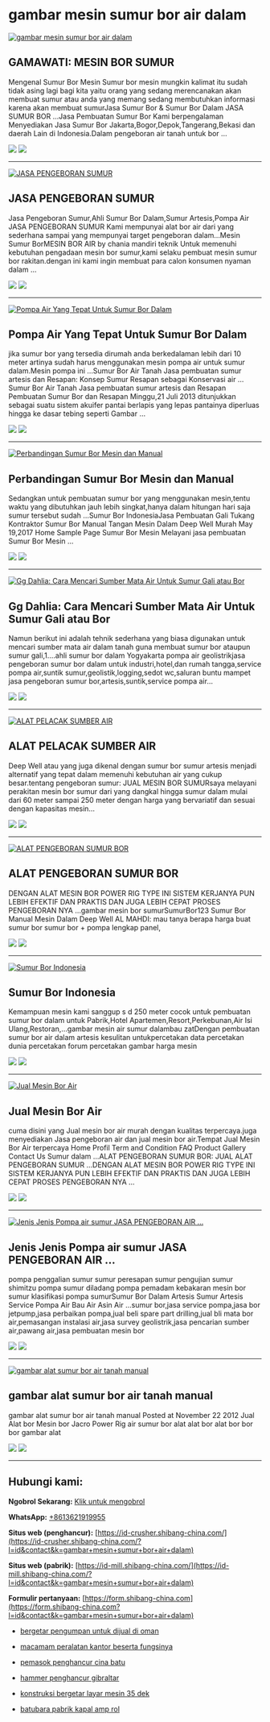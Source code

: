 # gambar mesin sumur bor air dalam

<a href="https://swt.shibang-china.com/?l=id&img&k=gambar+mesin+sumur+bor+air+dalam" target="_blank">![gambar mesin sumur bor air dalam](http://static.shibang-china.com/all-800x300/1375.jpg)</a>

## GAMAWATI: MESIN BOR SUMUR
Mengenal Sumur Bor Mesin Sumur bor mesin mungkin kalimat itu sudah tidak asing lagi bagi kita yaitu orang yang sedang merencanakan akan membuat sumur atau anda yang memang sedang membutuhkan informasi karena akan membuat sumurJasa Sumur Bor & Sumur Bor Dalam JASA SUMUR BOR …Jasa Pembuatan Sumur Bor Kami berpengalaman Menyediakan Jasa Sumur Bor Jakarta,Bogor,Depok,Tangerang,Bekasi dan daerah Lain di Indonesia.Dalam pengeboran air tanah untuk bor …


<a href="https://whatsapp.shibangsoft.com/WhatsApp.php" target="_blank" title="WhatsApp">![](http://static.shibang-china.com/icon/whatsapp.png)</a> <a href="https://swt.shibang-china.com/?l=id&icon&k=gambar+mesin+sumur+bor+air+dalam" target="_blank">![](http://static.shibang-china.com/icon/chat-id.png)</a>

---

<a href="https://swt.shibang-china.com/?l=id&img&k=gambar+mesin+sumur+bor+air+dalam" target="_blank">![JASA PENGEBORAN SUMUR](http://static.shibang-china.com/all-800x300/691.jpg)</a>

## JASA PENGEBORAN SUMUR
Jasa Pengeboran Sumur,Ahli Sumur Bor Dalam,Sumur Artesis,Pompa Air JASA PENGEBORAN SUMUR Kami mempunyai alat bor air dari yang sederhana sampai yang mempunyai target pengeboran dalam…Mesin Sumur BorMESIN BOR AIR by chania mandiri teknik Untuk memenuhi kebutuhan pengadaan mesin bor sumur,kami selaku pembuat mesin sumur bor rakitan.dengan ini kami ingin membuat para calon konsumen nyaman dalam …


<a href="https://whatsapp.shibangsoft.com/WhatsApp.php" target="_blank" title="WhatsApp">![](http://static.shibang-china.com/icon/whatsapp.png)</a> <a href="https://swt.shibang-china.com/?l=id&icon&k=gambar+mesin+sumur+bor+air+dalam" target="_blank">![](http://static.shibang-china.com/icon/chat-id.png)</a>

---

<a href="https://swt.shibang-china.com/?l=id&img&k=gambar+mesin+sumur+bor+air+dalam" target="_blank">![Pompa Air Yang Tepat Untuk Sumur Bor Dalam](http://static.shibang-china.com/all-800x300/329.jpg)</a>

## Pompa Air Yang Tepat Untuk Sumur Bor Dalam
jika sumur bor yang tersedia dirumah anda berkedalaman lebih dari 10 meter artinya sudah harus menggunakan mesin pompa air untuk sumur dalam.Mesin pompa ini …Sumur Bor Air Tanah Jasa pembuatan sumur artesis dan Resapan: Konsep Sumur Resapan sebagai Konservasi air …Sumur Bor Air Tanah Jasa pembuatan sumur artesis dan Resapan Pembuatan Sumur Bor dan Resapan Minggu,21 Juli 2013 ditunjukkan sebagai suatu sistem akuifer pantai berlapis yang lepas pantainya diperluas hingga ke dasar tebing seperti Gambar …


<a href="https://whatsapp.shibangsoft.com/WhatsApp.php" target="_blank" title="WhatsApp">![](http://static.shibang-china.com/icon/whatsapp.png)</a> <a href="https://swt.shibang-china.com/?l=id&icon&k=gambar+mesin+sumur+bor+air+dalam" target="_blank">![](http://static.shibang-china.com/icon/chat-id.png)</a>

---

<a href="https://swt.shibang-china.com/?l=id&img&k=gambar+mesin+sumur+bor+air+dalam" target="_blank">![Perbandingan Sumur Bor Mesin dan Manual](http://static.shibang-china.com/all-800x300/237.jpg)</a>

## Perbandingan Sumur Bor Mesin dan Manual
Sedangkan untuk pembuatan sumur bor yang menggunakan mesin,tentu waktu yang dibutuhkan jauh lebih singkat,hanya dalam hitungan hari saja sumur tersebut sudah …Sumur Bor IndonesiaJasa Pembuatan Gali Tukang Kontraktor Sumur Bor Manual Tangan Mesin Dalam Deep Well Murah May 19,2017 Home Sample Page Sumur Bor Mesin Melayani jasa pembuatan Sumur Bor Mesin …


<a href="https://whatsapp.shibangsoft.com/WhatsApp.php" target="_blank" title="WhatsApp">![](http://static.shibang-china.com/icon/whatsapp.png)</a> <a href="https://swt.shibang-china.com/?l=id&icon&k=gambar+mesin+sumur+bor+air+dalam" target="_blank">![](http://static.shibang-china.com/icon/chat-id.png)</a>

---

<a href="https://swt.shibang-china.com/?l=id&img&k=gambar+mesin+sumur+bor+air+dalam" target="_blank">![Gg Dahlia: Cara Mencari Sumber Mata Air Untuk Sumur Gali atau Bor](http://static.shibang-china.com/all-800x300/255.jpg)</a>

## Gg Dahlia: Cara Mencari Sumber Mata Air Untuk Sumur Gali atau Bor
Namun berikut ini adalah tehnik sederhana yang biasa digunakan untuk mencari sumber mata air dalam tanah guna membuat sumur bor ataupun sumur gali,1.…ahli sumur bor dalam Yogyakarta pompa air geolistrikjasa pengeboran sumur bor dalam untuk industri,hotel,dan rumah tangga,service pompa air,suntik sumur,geolistik,logging,sedot wc,saluran buntu mampet jasa pengeboran sumur bor,artesis,suntik,service pompa air…


<a href="https://whatsapp.shibangsoft.com/WhatsApp.php" target="_blank" title="WhatsApp">![](http://static.shibang-china.com/icon/whatsapp.png)</a> <a href="https://swt.shibang-china.com/?l=id&icon&k=gambar+mesin+sumur+bor+air+dalam" target="_blank">![](http://static.shibang-china.com/icon/chat-id.png)</a>

---

<a href="https://swt.shibang-china.com/?l=id&img&k=gambar+mesin+sumur+bor+air+dalam" target="_blank">![ALAT PELACAK SUMBER AIR](http://static.shibang-china.com/all-800x300/342.jpg)</a>

## ALAT PELACAK SUMBER AIR
Deep Well atau yang juga dikenal dengan sumur bor sumur artesis menjadi alternatif yang tepat dalam memenuhi kebutuhan air yang cukup besar.tentang pengeboran sumur: JUAL MESIN BOR SUMURsaya melayani perakitan mesin bor sumur dari yang dangkal hingga sumur dalam mulai dari 60 meter sampai 250 meter dengan harga yang bervariatif dan sesuai dengan kapasitas mesin…


<a href="https://whatsapp.shibangsoft.com/WhatsApp.php" target="_blank" title="WhatsApp">![](http://static.shibang-china.com/icon/whatsapp.png)</a> <a href="https://swt.shibang-china.com/?l=id&icon&k=gambar+mesin+sumur+bor+air+dalam" target="_blank">![](http://static.shibang-china.com/icon/chat-id.png)</a>

---

<a href="https://swt.shibang-china.com/?l=id&img&k=gambar+mesin+sumur+bor+air+dalam" target="_blank">![ALAT PENGEBORAN SUMUR BOR](http://static.shibang-china.com/all-800x300/1322.jpg)</a>

## ALAT PENGEBORAN SUMUR BOR
DENGAN ALAT MESIN BOR POWER RIG TYPE INI SISTEM KERJANYA PUN LEBIH EFEKTIF DAN PRAKTIS DAN JUGA LEBIH CEPAT PROSES PENGEBORAN NYA …gambar mesin bor sumurSumurBor123 Sumur Bor Manual Mesin Dalam Deep Well AL MAHDI: mau tanya berapa harga buat sumur bor sumur bor + pompa lengkap panel,


<a href="https://whatsapp.shibangsoft.com/WhatsApp.php" target="_blank" title="WhatsApp">![](http://static.shibang-china.com/icon/whatsapp.png)</a> <a href="https://swt.shibang-china.com/?l=id&icon&k=gambar+mesin+sumur+bor+air+dalam" target="_blank">![](http://static.shibang-china.com/icon/chat-id.png)</a>

---

<a href="https://swt.shibang-china.com/?l=id&img&k=gambar+mesin+sumur+bor+air+dalam" target="_blank">![Sumur Bor Indonesia](http://static.shibang-china.com/all-800x300/448.jpg)</a>

## Sumur Bor Indonesia
Kemampuan mesin kami sanggup s d 250 meter cocok untuk pembuatan sumur bor dalam untuk Pabrik,Hotel Apartemen,Resort,Perkebunan,Air Isi Ulang,Restoran,…gambar mesin air sumur dalambau zatDengan pembuatan sumur bor air dalam artesis kesulitan untukpercetakan data percetakan dunia percetakan forum percetakan gambar harga mesin


<a href="https://whatsapp.shibangsoft.com/WhatsApp.php" target="_blank" title="WhatsApp">![](http://static.shibang-china.com/icon/whatsapp.png)</a> <a href="https://swt.shibang-china.com/?l=id&icon&k=gambar+mesin+sumur+bor+air+dalam" target="_blank">![](http://static.shibang-china.com/icon/chat-id.png)</a>

---

<a href="https://swt.shibang-china.com/?l=id&img&k=gambar+mesin+sumur+bor+air+dalam" target="_blank">![Jual Mesin Bor Air](http://static.shibang-china.com/all-800x300/314.jpg)</a>

## Jual Mesin Bor Air
cuma disini yang Jual mesin bor air murah dengan kualitas terpercaya.juga menyediakan Jasa pengeboran air dan jual mesin bor air.Tempat Jual Mesin Bor Air terpercaya Home Profil Term and Condition FAQ Product Gallery Contact Us Sumur dalam …ALAT PENGEBORAN SUMUR BOR: JUAL ALAT PENGEBORAN SUMUR …DENGAN ALAT MESIN BOR POWER RIG TYPE INI SISTEM KERJANYA PUN LEBIH EFEKTIF DAN PRAKTIS DAN JUGA LEBIH CEPAT PROSES PENGEBORAN NYA …


<a href="https://whatsapp.shibangsoft.com/WhatsApp.php" target="_blank" title="WhatsApp">![](http://static.shibang-china.com/icon/whatsapp.png)</a> <a href="https://swt.shibang-china.com/?l=id&icon&k=gambar+mesin+sumur+bor+air+dalam" target="_blank">![](http://static.shibang-china.com/icon/chat-id.png)</a>

---

<a href="https://swt.shibang-china.com/?l=id&img&k=gambar+mesin+sumur+bor+air+dalam" target="_blank">![Jenis Jenis Pompa air sumur JASA PENGEBORAN AIR …](http://static.shibang-china.com/all-800x300/1038.jpg)</a>

## Jenis Jenis Pompa air sumur JASA PENGEBORAN AIR …
pompa penggalian sumur sumur peresapan sumur pengujian sumur shimitzu pompa sumur diladang pompa pemadam kebakaran mesin bor sumur klasifikasi pompa sumurSumur Bor Dalam Artesis Sumur Artesis Service Pompa Air Bau Air Asin Air …sumur bor,jasa service pompa,jasa bor jetpump,jasa perbaikan pompa,jual beli spare part drilling,jual bli mata bor air,pemasangan instalasi air,jasa survey geolistrik,jasa pencarian sumber air,pawang air,jasa pembuatan mesin bor


<a href="https://whatsapp.shibangsoft.com/WhatsApp.php" target="_blank" title="WhatsApp">![](http://static.shibang-china.com/icon/whatsapp.png)</a> <a href="https://swt.shibang-china.com/?l=id&icon&k=gambar+mesin+sumur+bor+air+dalam" target="_blank">![](http://static.shibang-china.com/icon/chat-id.png)</a>

---

<a href="https://swt.shibang-china.com/?l=id&img&k=gambar+mesin+sumur+bor+air+dalam" target="_blank">![gambar alat sumur bor air tanah manual](http://static.shibang-china.com/all-800x300/501.jpg)</a>

## gambar alat sumur bor air tanah manual
gambar alat sumur bor air tanah manual Posted at November 22 2012 Jual Alat bor Mesin bor Jacro Power Rig air sumur bor alat alat bor alat bor bor bor gambar alat

<a href="https://whatsapp.shibangsoft.com/WhatsApp.php" target="_blank" title="WhatsApp">![](http://static.shibang-china.com/icon/whatsapp.png)</a> <a href="https://swt.shibang-china.com/?l=id&icon&k=gambar+mesin+sumur+bor+air+dalam" target="_blank">![](http://static.shibang-china.com/icon/chat-id.png)</a>

---
## Hubungi kami:

**Ngobrol Sekarang:** [Klik untuk mengobrol](https://swt.shibang-china.com?l=id&contact&k=gambar+mesin+sumur+bor+air+dalam)

**WhatsApp:**  [+8613621919955](https://whatsapp.shibangsoft.com/WhatsApp.php)

**Situs web (penghancur):** [https://id-crusher.shibang-china.com/](https://id-crusher.shibang-china.com/?l=id&contact&k=gambar+mesin+sumur+bor+air+dalam)

**Situs web (pabrik):** [https://id-mill.shibang-china.com/](https://id-mill.shibang-china.com/?l=id&contact&k=gambar+mesin+sumur+bor+air+dalam)

**Formulir pertanyaan:** [https://form.shibang-china.com](https://form.shibang-china.com?l=id&contact&k=gambar+mesin+sumur+bor+air+dalam)

* [bergetar pengumpan untuk dijual di oman](../31/bergetar%20pengumpan%20untuk%20dijual%20di%20oman.md)

* [macamam peralatan kantor beserta fungsinya](../32/macamam%20peralatan%20kantor%20beserta%20fungsinya.md)

* [pemasok penghancur cina batu](../33/pemasok%20penghancur%20cina%20batu.md)

* [hammer penghancur gibraltar](../31/hammer%20penghancur%20gibraltar.md)

* [konstruksi bergetar layar mesin 35 dek](../32/konstruksi%20bergetar%20layar%20mesin%2035%20dek.md)

* [batubara pabrik kapal amp rol](../33/batubara%20pabrik%20kapal%20amp%20rol.md)